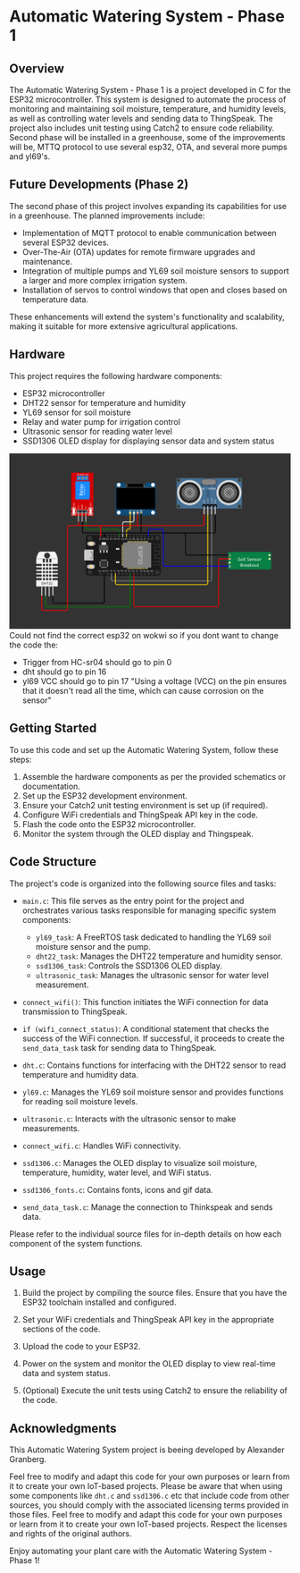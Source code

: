 
# Automatic Watering System - Phase 1

## Overview
The Automatic Watering System - Phase 1 is a project developed in C for the ESP32 microcontroller. This system is designed to automate the process of monitoring and maintaining soil moisture, temperature, and humidity levels, as well as controlling water levels and sending data to ThingSpeak. The project also includes unit testing using Catch2 to ensure code reliability.
Second phase will be installed in a greenhouse, some of the improvements will be, MTTQ protocol to use several esp32, OTA, and several more pumps and yl69's. 

## Future Developments (Phase 2)
The second phase of this project involves expanding its capabilities for use in a greenhouse. The planned improvements include:

- Implementation of MQTT protocol to enable communication between several ESP32 devices.
- Over-The-Air (OTA) updates for remote firmware upgrades and maintenance.
- Integration of multiple pumps and YL69 soil moisture sensors to support a larger and more complex irrigation system.
- Installation of servos to control windows that open and closes based on temperature data.

These enhancements will extend the system's functionality and scalability, making it suitable for more extensive agricultural applications.

## Hardware
This project requires the following hardware components:
- ESP32 microcontroller
- DHT22 sensor for temperature and humidity
- YL69 sensor for soil moisture
- Relay and water pump for irrigation control
- Ultrasonic sensor for reading water level
- SSD1306 OLED display for displaying sensor data and system status

![Project Hardware](schematics.png)
Could not find the correct esp32 on wokwi so if you dont want to change the code the:
- Trigger from HC-sr04 should go to pin 0
- dht should go to pin 16
- yl69 VCC should go to pin 17 "Using a voltage (VCC) on the pin ensures that it doesn't read all the time, which can cause corrosion on the sensor"

## Getting Started
To use this code and set up the Automatic Watering System, follow these steps:
1. Assemble the hardware components as per the provided schematics or documentation.
2. Set up the ESP32 development environment.
3. Ensure your Catch2 unit testing environment is set up (if required).
4. Configure WiFi credentials and ThingSpeak API key in the code.
5. Flash the code onto the ESP32 microcontroller.
6. Monitor the system through the OLED display and Thingspeak.

## Code Structure

The project's code is organized into the following source files and tasks:

- `main.c`: This file serves as the entry point for the project and orchestrates various tasks responsible for managing specific system components:

    - `yl69_task`: A FreeRTOS task dedicated to handling the YL69 soil moisture sensor and the pump.
    - `dht22_task`: Manages the DHT22 temperature and humidity sensor.
    - `ssd1306_task`: Controls the SSD1306 OLED display.
    - `ultrasonic_task`: Manages the ultrasonic sensor for water level measurement.

- `connect_wifi()`: This function initiates the WiFi connection for data transmission to ThingSpeak.

- `if (wifi_connect_status)`: A conditional statement that checks the success of the WiFi connection. If successful, it proceeds to create the `send_data_task` task for sending data to ThingSpeak.

- `dht.c`: Contains functions for interfacing with the DHT22 sensor to read temperature and humidity data.

- `yl69.c`: Manages the YL69 soil moisture sensor and provides functions for reading soil moisture levels.

- `ultrasonic.c`: Interacts with the ultrasonic sensor to make measurements.

- `connect_wifi.c`: Handles WiFi connectivity.

- `ssd1306.c`: Manages the OLED display to visualize soil moisture, temperature, humidity, water level, and WiFi status.

- `ssd1306_fonts.c`: Contains fonts, icons and gif data.

- `send_data_task.c`: Manage the connection to Thinkspeak and sends data.

Please refer to the individual source files for in-depth details on how each component of the system functions.

## Usage
1. Build the project by compiling the source files. Ensure that you have the ESP32 toolchain installed and configured.

2. Set your WiFi credentials and ThingSpeak API key in the appropriate sections of the code.

3. Upload the code to your ESP32.

4. Power on the system and monitor the OLED display to view real-time data and system status.

5. (Optional) Execute the unit tests using Catch2 to ensure the reliability of the code.

## Acknowledgments
This Automatic Watering System project is beeing developed by Alexander Granberg.

Feel free to modify and adapt this code for your own purposes or learn from it to create your own IoT-based projects.
Please be aware that when using some components like `dht.c` and `ssd1306.c` etc that include code from other sources, you should comply with the associated licensing terms provided in those files. Feel free to modify and adapt this code for your own purposes or learn from it to create your own IoT-based projects. Respect the licenses and rights of the original authors.

Enjoy automating your plant care with the Automatic Watering System - Phase 1!
